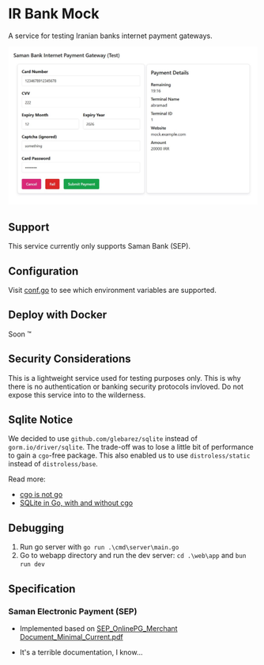 # IR Bank Mock

A service for testing Iranian banks internet payment gateways.

![screenshot](./docs/screenshot.jpg)

## Support

This service currently only supports Saman Bank (SEP).

## Configuration

Visit [conf.go](./internal/conf/conf.go) to see which environment variables are supported.

## Deploy with Docker

Soon ™

## Security Considerations

This is a lightweight service used for testing purposes only. This is why there is no authentication or 
banking security protocols invloved. Do not expose this service into to the wilderness.

## Sqlite Notice

We decided to use `github.com/glebarez/sqlite` instead of `gorm.io/driver/sqlite`. The trade-off 
was to lose a little bit of performance to gain a `cgo`-free package. 
This also enabled us to use `distroless/static` instead of `distroless/base`.

Read more:

- [cgo is not go](https://dave.cheney.net/2016/01/18/cgo-is-not-go)
- [SQLite in Go, with and without cgo](https://datastation.multiprocess.io/blog/2022-05-12-sqlite-in-go-with-and-without-cgo.html)


## Debugging

1. Run go server with `go run .\cmd\server\main.go`
2. Go to webapp directory and run the dev server: `cd .\web\app` and `bun run dev`

## Specification

### Saman Electronic Payment (SEP)

- Implemented based on [SEP_OnlinePG_Merchant Document_Minimal_Current.pdf](./docs/SEP_OnlinePG_Merchant%20Document_Minimal_Current.pdf)

- It's a terrible documentation, I know...